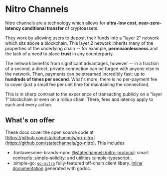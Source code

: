 # Nitro Channels

Nitro channels are a technology which allows for **ultra-low cost, near-zero-latency conditional transfer** of cryptoassets.

They work by allowing users to deposit their funds into a "layer 2" network which sits above a blockchain. This layer 2 network inherits many of the properties of the underlying chain -- for example, **permisionlessness** and the lack of a need to place **trust** in any counterparty.

The network benefits from significant advantages, however -- in a fraction of a second, a direct, private connection can be forged with anyone else in the network. Then, payments can be streamed incredibly fast: up to **hundreds of times per second**. What's more, there is no per-payment fee to cover (just a small fee per unit time for maintaining the connection).

This is in sharp contrast to the experience of transacting publicly on a "layer 1" blockchain or even on a rollup chain. There, fees and latency apply to each and every action.

## What's on offer

These docs cover the open source code at [https://github.com/statechannels/go-nitro](https://github.com/statechannels/go-nitro). This includes

- :fontawesome-brands-npm: [@statechannels/nitro-protocol](https://www.npmjs.com/package/@statechannels/nitro-protocol): smart contracts :simple-solidity: and utilities :simple-typescript:.
- :simple-go: [`go-nitro`](https://github.com/statechannels/go-nitro) fully-featured off-chain client libary. [Inline documentation](https://pkg.go.dev/github.com/statechannels/go-nitro) generated with godoc.
